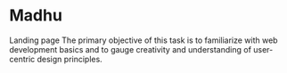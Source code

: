 # Madhu
Landing page
The primary objective of this task is to familiarize with web development basics and to gauge creativity and understanding of user-centric design principles.

